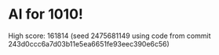 # AI for 1010!

High score: 161814 (seed 2475681149 using code from commit 243d0ccc6a7d03b11e5ea6651fe93eec390e6c56)
